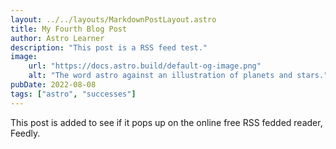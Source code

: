 ```yaml
---
layout: ../../layouts/MarkdownPostLayout.astro
title: My Fourth Blog Post
author: Astro Learner
description: "This post is a RSS feed test."
image:
    url: "https://docs.astro.build/default-og-image.png"
    alt: "The word astro against an illustration of planets and stars."
pubDate: 2022-08-08
tags: ["astro", "successes"]
---
```

This post is added to see if it pops up on the online free RSS fedded reader, Feedly.